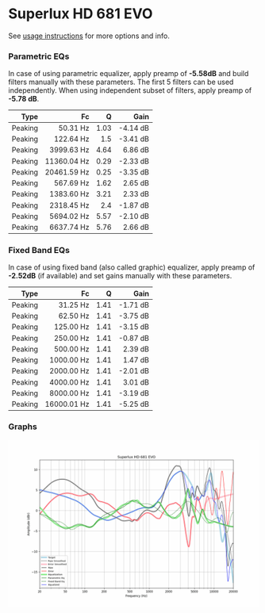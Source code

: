# Superlux HD 681 EVO
See [usage instructions](https://github.com/jaakkopasanen/AutoEq#usage) for more options and info.

### Parametric EQs
In case of using parametric equalizer, apply preamp of **-5.58dB** and build filters manually
with these parameters. The first 5 filters can be used independently.
When using independent subset of filters, apply preamp of **-5.78 dB**.

| Type    | Fc          |    Q | Gain     |
|--------:|------------:|-----:|---------:|
| Peaking | 50.31 Hz    | 1.03 | -4.14 dB |
| Peaking | 122.64 Hz   | 1.5  | -3.41 dB |
| Peaking | 3999.63 Hz  | 4.64 | 6.86 dB  |
| Peaking | 11360.04 Hz | 0.29 | -2.33 dB |
| Peaking | 20461.59 Hz | 0.25 | -3.35 dB |
| Peaking | 567.69 Hz   | 1.62 | 2.65 dB  |
| Peaking | 1383.60 Hz  | 3.21 | 2.33 dB  |
| Peaking | 2318.45 Hz  | 2.4  | -1.87 dB |
| Peaking | 5694.02 Hz  | 5.57 | -2.10 dB |
| Peaking | 6637.74 Hz  | 5.76 | 2.66 dB  |

### Fixed Band EQs
In case of using fixed band (also called graphic) equalizer, apply preamp of **-2.52dB**
(if available) and set gains manually with these parameters.

| Type    | Fc          |    Q | Gain     |
|--------:|------------:|-----:|---------:|
| Peaking | 31.25 Hz    | 1.41 | -1.71 dB |
| Peaking | 62.50 Hz    | 1.41 | -3.75 dB |
| Peaking | 125.00 Hz   | 1.41 | -3.15 dB |
| Peaking | 250.00 Hz   | 1.41 | -0.87 dB |
| Peaking | 500.00 Hz   | 1.41 | 2.39 dB  |
| Peaking | 1000.00 Hz  | 1.41 | 1.47 dB  |
| Peaking | 2000.00 Hz  | 1.41 | -2.01 dB |
| Peaking | 4000.00 Hz  | 1.41 | 3.01 dB  |
| Peaking | 8000.00 Hz  | 1.41 | -3.19 dB |
| Peaking | 16000.01 Hz | 1.41 | -5.25 dB |

### Graphs
![](./Superlux%20HD%20681%20EVO.png)